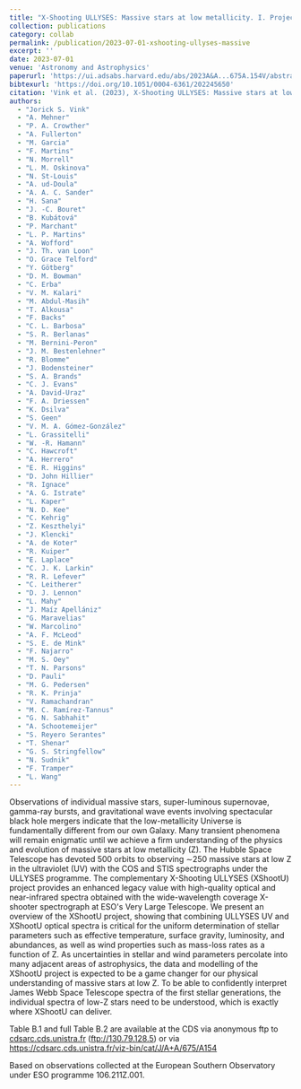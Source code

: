 ```yaml
---
title: "X-Shooting ULLYSES: Massive stars at low metallicity. I. Project description"
collection: publications
category: collab
permalink: /publication/2023-07-01-xshooting-ullyses-massive
excerpt: ''
date: 2023-07-01
venue: 'Astronomy and Astrophysics'
paperurl: 'https://ui.adsabs.harvard.edu/abs/2023A&A...675A.154V/abstract'
bibtexurl: 'https://doi.org/10.1051/0004-6361/202245650'
citation: 'Vink et al. (2023), X-Shooting ULLYSES: Massive stars at low metallicity. I. Project description, Astronomy and Astrophysics'
authors:
  - "Jorick S. Vink"
  - "A. Mehner"
  - "P. A. Crowther"
  - "A. Fullerton"
  - "M. Garcia"
  - "F. Martins"
  - "N. Morrell"
  - "L. M. Oskinova"
  - "N. St-Louis"
  - "A. ud-Doula"
  - "A. A. C. Sander"
  - "H. Sana"
  - "J. -C. Bouret"
  - "B. Kubátová"
  - "P. Marchant"
  - "L. P. Martins"
  - "A. Wofford"
  - "J. Th. van Loon"
  - "O. Grace Telford"
  - "Y. Götberg"
  - "D. M. Bowman"
  - "C. Erba"
  - "V. M. Kalari"
  - "M. Abdul-Masih"
  - "T. Alkousa"
  - "F. Backs"
  - "C. L. Barbosa"
  - "S. R. Berlanas"
  - "M. Bernini-Peron"
  - "J. M. Bestenlehner"
  - "R. Blomme"
  - "J. Bodensteiner"
  - "S. A. Brands"
  - "C. J. Evans"
  - "A. David-Uraz"
  - "F. A. Driessen"
  - "K. Dsilva"
  - "S. Geen"
  - "V. M. A. Gómez-González"
  - "L. Grassitelli"
  - "W. -R. Hamann"
  - "C. Hawcroft"
  - "A. Herrero"
  - "E. R. Higgins"
  - "D. John Hillier"
  - "R. Ignace"
  - "A. G. Istrate"
  - "L. Kaper"
  - "N. D. Kee"
  - "C. Kehrig"
  - "Z. Keszthelyi"
  - "J. Klencki"
  - "A. de Koter"
  - "R. Kuiper"
  - "E. Laplace"
  - "C. J. K. Larkin"
  - "R. R. Lefever"
  - "C. Leitherer"
  - "D. J. Lennon"
  - "L. Mahy"
  - "J. Maíz Apellániz"
  - "G. Maravelias"
  - "W. Marcolino"
  - "A. F. McLeod"
  - "S. E. de Mink"
  - "F. Najarro"
  - "M. S. Oey"
  - "T. N. Parsons"
  - "D. Pauli"
  - "M. G. Pedersen"
  - "R. K. Prinja"
  - "V. Ramachandran"
  - "M. C. Ramírez-Tannus"
  - "G. N. Sabhahit"
  - "A. Schootemeijer"
  - "S. Reyero Serantes"
  - "T. Shenar"
  - "G. S. Stringfellow"
  - "N. Sudnik"
  - "F. Tramper"
  - "L. Wang"
---
```

Observations of individual massive stars, super-luminous supernovae, gamma-ray bursts, and gravitational wave events involving spectacular black hole mergers indicate that the low-metallicity Universe is fundamentally different from our own Galaxy. Many transient phenomena will remain enigmatic until we achieve a firm understanding of the physics and evolution of massive stars at low metallicity (Z). The Hubble Space Telescope has devoted 500 orbits to observing ∼250 massive stars at low Z in the ultraviolet (UV) with the COS and STIS spectrographs under the ULLYSES programme. The complementary X-Shooting ULLYSES (XShootU) project provides an enhanced legacy value with high-quality optical and near-infrared spectra obtained with the wide-wavelength coverage X-shooter spectrograph at ESO's Very Large Telescope. We present an overview of the XShootU project, showing that combining ULLYSES UV and XShootU optical spectra is critical for the uniform determination of stellar parameters such as effective temperature, surface gravity, luminosity, and abundances, as well as wind properties such as mass-loss rates as a function of Z. As uncertainties in stellar and wind parameters percolate into many adjacent areas of astrophysics, the data and modelling of the XShootU project is expected to be a game changer for our physical understanding of massive stars at low Z. To be able to confidently interpret James Webb Space Telescope spectra of the first stellar generations, the individual spectra of low-Z stars need to be understood, which is exactly where XShootU can deliver. <P />Table B.1 and full Table B.2 are available at the CDS via anonymous ftp to <A href="https://cdsarc.cds.unistra.fr">cdsarc.cds.unistra.fr</A> (ftp://130.79.128.5) or via <A href="https://cdsarc.cds.unistra.fr/viz-bin/cat/J/A+A/675/A154">https://cdsarc.cds.unistra.fr/viz-bin/cat/J/A+A/675/A154</A> <P />Based on observations collected at the European Southern Observatory under ESO programme 106.211Z.001.
